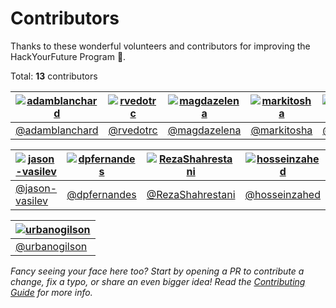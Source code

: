 # Contributors

<!-- This page's markdown is automatically generated by running "npm run generate:contributors and pasted here -->

Thanks to these wonderful volunteers and contributors for improving the HackYourFuture Program 💙.

Total: **13** contributors

| [![adamblanchard](https://avatars.githubusercontent.com/u/669429?v=4&s=80)](https://github.com/adamblanchard) | [![rvedotrc](https://avatars.githubusercontent.com/u/418761?v=4&s=80)](https://github.com/rvedotrc) | [![magdazelena](https://avatars.githubusercontent.com/u/11179263?v=4&s=80)](https://github.com/magdazelena) | [![markitosha](https://avatars.githubusercontent.com/u/17790319?v=4&s=80)](https://github.com/markitosha) | [![marcorichetta](https://avatars.githubusercontent.com/u/19599150?v=4&s=80)](https://github.com/marcorichetta) | [![bhas](https://avatars.githubusercontent.com/u/1484592?v=4&s=80)](https://github.com/bhas) |
| --- | --- | --- | --- | --- | --- |
| [@adamblanchard](https://github.com/adamblanchard) | [@rvedotrc](https://github.com/rvedotrc) | [@magdazelena](https://github.com/magdazelena) | [@markitosha](https://github.com/markitosha) | [@marcorichetta](https://github.com/marcorichetta) | [@bhas](https://github.com/bhas) |

| [![jason-vasilev](https://avatars.githubusercontent.com/u/52400967?v=4&s=80)](https://github.com/jason-vasilev) | [![dpfernandes](https://avatars.githubusercontent.com/u/6642037?v=4&s=80)](https://github.com/dpfernandes) | [![RezaShahrestani](https://avatars.githubusercontent.com/u/11705791?v=4&s=80)](https://github.com/RezaShahrestani) | [![hosseinzahed](https://avatars.githubusercontent.com/u/19933353?v=4&s=80)](https://github.com/hosseinzahed) | [![MercedesUbeira](https://avatars.githubusercontent.com/u/115772453?v=4&s=80)](https://github.com/MercedesUbeira) | [![saloumeh-67](https://avatars.githubusercontent.com/u/77116575?v=4&s=80)](https://github.com/saloumeh-67) |
| --- | --- | --- | --- | --- | --- |
| [@jason-vasilev](https://github.com/jason-vasilev) | [@dpfernandes](https://github.com/dpfernandes) | [@RezaShahrestani](https://github.com/RezaShahrestani) | [@hosseinzahed](https://github.com/hosseinzahed) | [@MercedesUbeira](https://github.com/MercedesUbeira) | [@saloumeh-67](https://github.com/saloumeh-67) |

| [![urbanogilson](https://avatars.githubusercontent.com/u/16805527?v=4&s=80)](https://github.com/urbanogilson) |
| --- |
| [@urbanogilson](https://github.com/urbanogilson) |

*Fancy seeing your face here too? Start by opening a PR to contribute a change, fix a typo, or share an even bigger idea! Read the [Contributing Guide](./README.md) for more info.*
